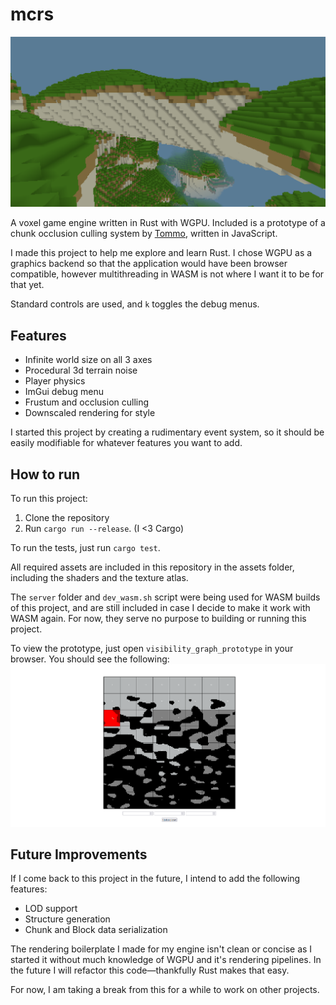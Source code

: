 
# mcrs

![Screenshot](./screenshot.png)

A voxel game engine written in Rust with WGPU. Included is a prototype of a chunk occlusion culling system by [Tommo](https://tomcc.github.io/), written in JavaScript.

I made this project to help me explore and learn Rust. I chose WGPU as a graphics backend so that the application would have been browser compatible, however multithreading in WASM is not where I want it to be for that yet.

Standard controls are used, and `k` toggles the debug menus.

## Features
- Infinite world size on all 3 axes
- Procedural 3d terrain noise
- Player physics
- ImGui debug menu
- Frustum and occlusion culling
- Downscaled rendering for style

I started this project by creating a rudimentary event system, so it should be easily modifiable for whatever features you want to add. 

## How to run
To run this project:
1. Clone the repository
2. Run `cargo run --release`. (I <3 Cargo)

To run the tests, just run `cargo test`.

All required assets are included in this repository in the assets folder, including the shaders and the texture atlas.

The `server` folder and `dev_wasm.sh` script were being used for WASM builds of this project, and are still included in case I decide to make it work with WASM again. For now, they serve no purpose to building or running this project.

To view the prototype, just open `visibility_graph_prototype` in your browser. You should see the following:
![Prototype screenshot](./screenshot1.png)

## Future Improvements
If I come back to this project in the future, I intend to add the following features:
- LOD support
- Structure generation
- Chunk and Block data serialization

The rendering boilerplate I made for my engine isn't clean or concise as I started it without much knowledge of WGPU and it's rendering pipelines. In the future I will refactor this code—thankfully Rust makes that easy. 

For now, I am taking a break from this for a while to work on other projects.

